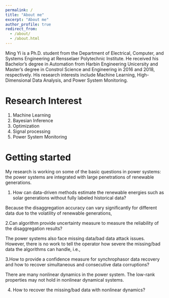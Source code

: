 ```yaml
---
permalink: /
title: "About me"
excerpt: "About me"
author_profile: true
redirect_from: 
  - /about/
  - /about.html
---
```


Ming Yi is a Ph.D. student from the Department of Electrical, Computer, and Systems Engineering at Rensselaer Polytechnic Institute. He received his Bachelor’s degree in Automation from Harbin Engineering Unicersity and Master’s degree in Constrol Science and Engineering in 2016 and 2018, respectively. His research interests include Machine Learning, High-Dimensional Data Analysis, and Power System Monitoring.

Research Interest
======
1. Machine Learning
2. Bayesian Inference
3. Optimization
4. Signal processing
5. Power System Monitoring


Getting started
======
My research is working on some of the basic questions in power systems: the power systems are integrated with large penetrations of renewable generations. 

1. How can data-driven methods estimate the renewable energies such as solar generations without fully labeled historical data?

Because the disaggregation accuracy can vary significantly for different data due to the volatility of renewable generations, 

2.Can algorithm provide uncertainty measure to measure the reliability of the disaggregation results? 

The power systems also face missing data/bad data attack issues. However, there is no work to tell the operator how severe the missing/bad data the algorithms can handle, i.e.,  

3.How to provide a confidence measure for synchrophasor data recovery and how to recover simultaneous and consecutive data corruptions? 

There are many nonlinear dynamics in the power system. The low-rank properties may not hold in nonlinear dynamical systems. 

4. How to recover the missing/bad data with nonlinear dynamics?


